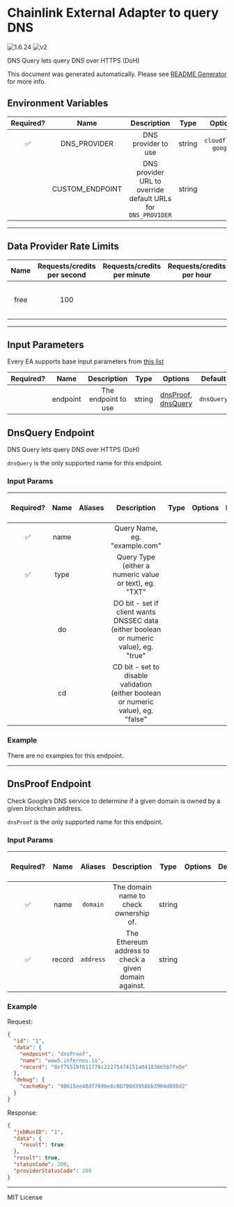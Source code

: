 # Chainlink External Adapter to query DNS

![1.6.24](https://img.shields.io/github/package-json/v/smartcontractkit/external-adapters-js?filename=packages/sources/dns-query/package.json) ![v2](https://img.shields.io/badge/framework%20version-v2-blueviolet)

DNS Query lets query DNS over HTTPS (DoH)

This document was generated automatically. Please see [README Generator](../../scripts#readme-generator) for more info.

## Environment Variables

| Required? |      Name       |                         Description                          |  Type  |        Options         | Default |
| :-------: | :-------------: | :----------------------------------------------------------: | :----: | :--------------------: | :-----: |
|    ✅     |  DNS_PROVIDER   |                     DNS provider to use                      | string | `cloudflare`, `google` |         |
|           | CUSTOM_ENDPOINT | DNS provider URL to override default URLs for `DNS_PROVIDER` | string |                        |         |

---

## Data Provider Rate Limits

| Name | Requests/credits per second | Requests/credits per minute | Requests/credits per hour |              Note               |
| :--: | :-------------------------: | :-------------------------: | :-----------------------: | :-----------------------------: |
| free |             100             |                             |                           | cloudflare @ 100, google @ 1500 |

---

## Input Parameters

Every EA supports base input parameters from [this list](../../core/bootstrap#base-input-parameters)

| Required? |   Name   |     Description     |  Type  |                            Options                             |  Default   |
| :-------: | :------: | :-----------------: | :----: | :------------------------------------------------------------: | :--------: |
|           | endpoint | The endpoint to use | string | [dnsProof](#dnsproof-endpoint), [dnsQuery](#dnsquery-endpoint) | `dnsQuery` |

## DnsQuery Endpoint

DNS Query lets query DNS over HTTPS (DoH)

`dnsQuery` is the only supported name for this endpoint.

### Input Params

| Required? | Name | Aliases |                                      Description                                       | Type | Options | Default | Depends On | Not Valid With |
| :-------: | :--: | :-----: | :------------------------------------------------------------------------------------: | :--: | :-----: | :-----: | :--------: | :------------: |
|    ✅     | name |         |                             Query Name, eg. "example.com"                              |      |         |         |            |                |
|    ✅     | type |         |                 Query Type (either a numeric value or text), eg. "TXT"                 |      |         |         |            |                |
|           |  do  |         | DO bit - set if client wants DNSSEC data (either boolean or numeric value), eg. "true" |      |         |         |            |                |
|           |  cd  |         |   CD bit - set to disable validation (either boolean or numeric value), eg. "false"    |      |         |         |            |                |

### Example

There are no examples for this endpoint.

---

## DnsProof Endpoint

Check Google’s DNS service to determine if a given domain is owned by a given blockchain address.

`dnsProof` is the only supported name for this endpoint.

### Input Params

| Required? |  Name  |  Aliases  |                      Description                      |  Type  | Options | Default | Depends On | Not Valid With |
| :-------: | :----: | :-------: | :---------------------------------------------------: | :----: | :-----: | :-----: | :--------: | :------------: |
|    ✅     |  name  | `domain`  |        The domain name to check ownership of.         | string |         |         |            |                |
|    ✅     | record | `address` | The Ethereum address to check a given domain against. | string |         |         |            |                |

### Example

Request:

```json
{
  "id": "1",
  "data": {
    "endpoint": "dnsProof",
    "name": "www5.infernos.io",
    "record": "0xf75519f611776c22275474151a04183665b7feDe"
  },
  "debug": {
    "cacheKey": "98615ee48df7696e0c0b798d3956bb3904d880d2"
  }
}
```

Response:

```json
{
  "jobRunID": "1",
  "data": {
    "result": true
  },
  "result": true,
  "statusCode": 200,
  "providerStatusCode": 200
}
```

---

MIT License

